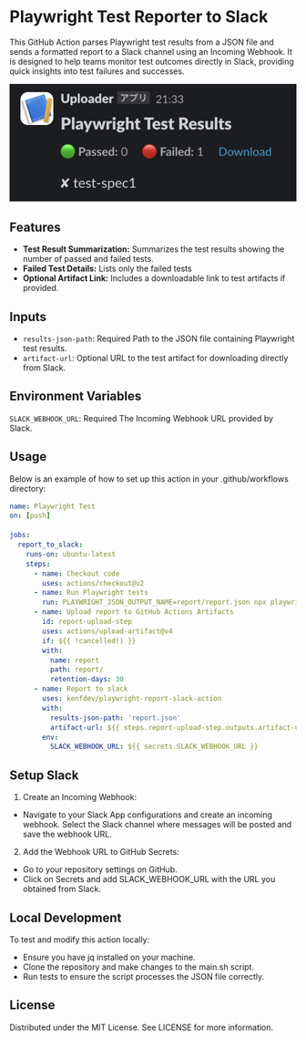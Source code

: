 # Playwright Test Reporter to Slack
This GitHub Action parses Playwright test results from a JSON file and sends a formatted report to a Slack channel using an Incoming Webhook. It is designed to help teams monitor test outcomes directly in Slack, providing quick insights into test failures and successes.

![](./assets/slack.png)

## Features
- **Test Result Summarization:** Summarizes the test results showing the number of passed and failed tests.
- **Failed Test Details:** Lists only the failed tests
- **Optional Artifact Link:** Includes a downloadable link to test artifacts if provided.

## Inputs
- `results-json-path`: Required Path to the JSON file containing Playwright test results.
- `artifact-url`: Optional URL to the test artifact for downloading directly from Slack.

## Environment Variables
`SLACK_WEBHOOK_URL`: Required The Incoming Webhook URL provided by Slack.

## Usage
Below is an example of how to set up this action in your .github/workflows directory:

```yaml
name: Playwright Test
on: [push]

jobs:
  report_to_slack:
    runs-on: ubuntu-latest
    steps:
      - name: Checkout code
        uses: actions/checkout@v2
      - name: Run Playwright tests
        run: PLAYWRIGHT_JSON_OUTPUT_NAME=report/report.json npx playwright test --reporter=json
      - name: Upload report to GitHub Actions Artifacts
        id: report-upload-step
        uses: actions/upload-artifact@v4
        if: ${{ !cancelled() }}
        with:
          name: report
          path: report/
          retention-days: 30
      - name: Report to slack
        uses: kenfdev/playwright-report-slack-action
        with:
          results-json-path: 'report.json'
          artifact-url: ${{ steps.report-upload-step.outputs.artifact-url }}
        env:
          SLACK_WEBHOOK_URL: ${{ secrets.SLACK_WEBHOOK_URL }}
```

## Setup Slack
1. Create an Incoming Webhook:
  - Navigate to your Slack App configurations and create an incoming webhook.
    Select the Slack channel where messages will be posted and save the webhook URL.
2. Add the Webhook URL to GitHub Secrets:
  - Go to your repository settings on GitHub.
  - Click on Secrets and add SLACK_WEBHOOK_URL with the URL you obtained from Slack.

## Local Development
To test and modify this action locally:

- Ensure you have jq installed on your machine.
- Clone the repository and make changes to the main.sh script.
- Run tests to ensure the script processes the JSON file correctly.

## License
Distributed under the MIT License. See LICENSE for more information.